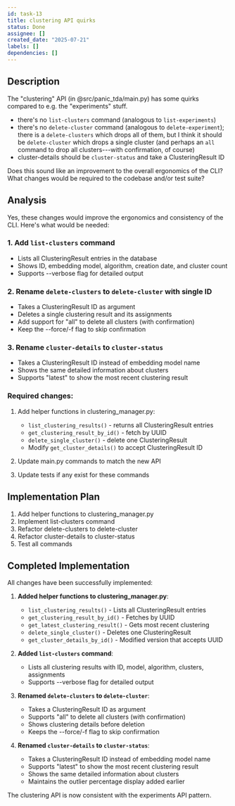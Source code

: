 ```yaml
---
id: task-13
title: clustering API quirks
status: Done
assignee: []
created_date: "2025-07-21"
labels: []
dependencies: []
---
```


## Description

The "clustering" API (in @src/panic_tda/main.py) has some quirks compared to
e.g. the "experiments" stuff.

- there's no `list-clusters` command (analogous to `list-experiments`)
- there's no `delete-cluster` command (analogous to `delete-experiment`); there
  is a `delete-clusters` which drops all of them, but I think it should be
  `delete-cluster` which drops a single cluster (and perhaps an `all` command to
  drop all clusters---with confirmation, of course)
- cluster-details should be `cluster-status` and take a ClusteringResult ID

Does this sound like an improvement to the overall ergonomics of the CLI? What
changes would be required to the codebase and/or test suite?

## Analysis

Yes, these changes would improve the ergonomics and consistency of the CLI. Here's what would be needed:

### 1. Add `list-clusters` command
- Lists all ClusteringResult entries in the database
- Shows ID, embedding model, algorithm, creation date, and cluster count
- Supports --verbose flag for detailed output

### 2. Rename `delete-clusters` to `delete-cluster` with single ID
- Takes a ClusteringResult ID as argument
- Deletes a single clustering result and its assignments
- Add support for "all" to delete all clusters (with confirmation)
- Keep the --force/-f flag to skip confirmation

### 3. Rename `cluster-details` to `cluster-status`
- Takes a ClusteringResult ID instead of embedding model name
- Shows the same detailed information about clusters
- Supports "latest" to show the most recent clustering result

### Required changes:
1. Add helper functions in clustering_manager.py:
   - `list_clustering_results()` - returns all ClusteringResult entries
   - `get_clustering_result_by_id()` - fetch by UUID
   - `delete_single_cluster()` - delete one ClusteringResult
   - Modify `get_cluster_details()` to accept ClusteringResult ID

2. Update main.py commands to match the new API

3. Update tests if any exist for these commands

## Implementation Plan

1. Add helper functions to clustering_manager.py
2. Implement list-clusters command
3. Refactor delete-clusters to delete-cluster
4. Refactor cluster-details to cluster-status
5. Test all commands

## Completed Implementation

All changes have been successfully implemented:

1. **Added helper functions to clustering_manager.py**:
   - `list_clustering_results()` - Lists all ClusteringResult entries
   - `get_clustering_result_by_id()` - Fetches by UUID
   - `get_latest_clustering_result()` - Gets most recent clustering
   - `delete_single_cluster()` - Deletes one ClusteringResult
   - `get_cluster_details_by_id()` - Modified version that accepts UUID

2. **Added `list-clusters` command**:
   - Lists all clustering results with ID, model, algorithm, clusters, assignments
   - Supports --verbose flag for detailed output

3. **Renamed `delete-clusters` to `delete-cluster`**:
   - Takes a ClusteringResult ID as argument
   - Supports "all" to delete all clusters (with confirmation)
   - Shows clustering details before deletion
   - Keeps the --force/-f flag to skip confirmation

4. **Renamed `cluster-details` to `cluster-status`**:
   - Takes a ClusteringResult ID instead of embedding model name
   - Supports "latest" to show the most recent clustering result
   - Shows the same detailed information about clusters
   - Maintains the outlier percentage display added earlier

The clustering API is now consistent with the experiments API pattern.
